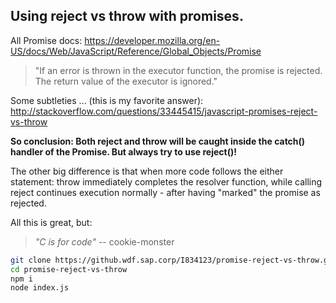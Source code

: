 ## Using reject vs throw with promises.

All Promise docs:  https://developer.mozilla.org/en-US/docs/Web/JavaScript/Reference/Global_Objects/Promise

> "If an error is thrown in the executor function, the promise is rejected. The return value of the executor is ignored."

Some subtleties ... (this is my favorite answer): http://stackoverflow.com/questions/33445415/javascript-promises-reject-vs-throw

**So conclusion: Both reject and throw will be caught inside the catch() handler of the Promise. But always try to use reject()!**

The other big difference is that when more code follows the either statement: throw immediately completes the resolver function, while calling reject continues execution normally - after having "marked" the promise as rejected.

All this is great, but:

> _"C is for code"_  -- cookie-monster

```sh
git clone https://github.wdf.sap.corp/I834123/promise-reject-vs-throw.git
cd promise-reject-vs-throw
npm i
node index.js
```